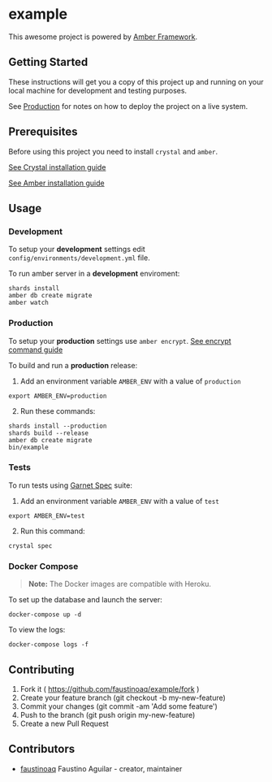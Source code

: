 # example

This awesome project is powered by [Amber Framework](https://amberframework.org/).

## Getting Started

These instructions will get you a copy of this project up and running on your local machine for development and testing purposes.

See [Production](#production) for notes on how to deploy the project on a live system.

## Prerequisites

Before using this project you need to install `crystal` and `amber`.

[See Crystal installation guide](https://crystal-lang.org/docs/installation/)

[See Amber installation guide](https://amberframework.org/guides/getting-started/Installation/README.md#installation)

## Usage

### Development

To setup your **development** settings edit `config/environments/development.yml` file.

To run amber server in a **development** enviroment:

```
shards install
amber db create migrate
amber watch
```

### Production

To setup your **production** settings use `amber encrypt`. [See encrypt command guide](https://amberframework.org/guides/getting-started/cli/encrypt.md#cli-encrypt)

To build and run a **production** release:

1. Add an environment variable `AMBER_ENV` with a value of `production`

```
export AMBER_ENV=production
```

2. Run these commands:

```
shards install --production
shards build --release
amber db create migrate
bin/example
```

### Tests

To run tests using [Garnet Spec](https://github.com/amberframework/garnet-spec/) suite:

1. Add an environment variable `AMBER_ENV` with a value of `test`

```
export AMBER_ENV=test
```

2. Run this command:

```
crystal spec
```

### Docker Compose

> **Note:** The Docker images are compatible with Heroku.

To set up the database and launch the server:

```
docker-compose up -d
```

To view the logs:

```
docker-compose logs -f
```

## Contributing

1. Fork it ( https://github.com/faustinoaq/example/fork )
2. Create your feature branch (git checkout -b my-new-feature)
3. Commit your changes (git commit -am 'Add some feature')
4. Push to the branch (git push origin my-new-feature)
5. Create a new Pull Request

## Contributors

- [faustinoaq](https://github.com/faustinoaq) Faustino Aguilar - creator, maintainer
